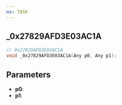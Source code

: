 ```yaml
---
ns: TASK
---
```

## _0x27829AFD3E03AC1A

```c
// 0x27829AFD3E03AC1A
void _0x27829AFD3E03AC1A(Any p0, Any p1);
```

## Parameters
* **p0**:
* **p1**:
